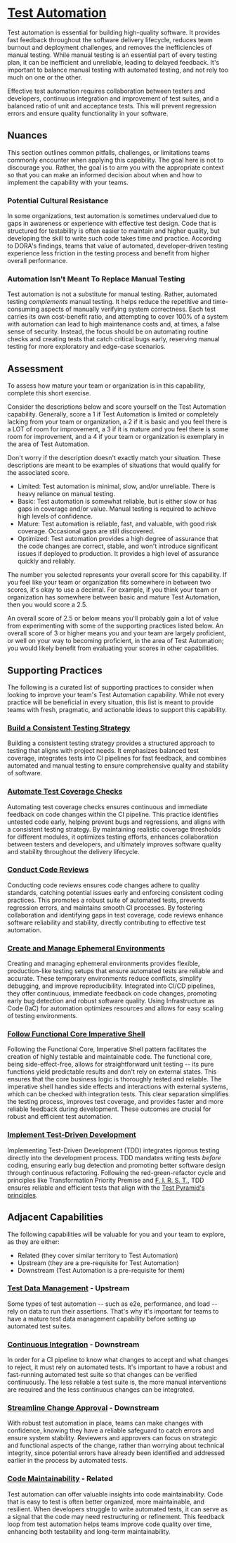 # [Test Automation](https://dora.dev/devops-capabilities/technical/test-automation/)

Test automation is essential for building high-quality software. It provides fast feedback throughout the software delivery lifecycle, reduces team burnout and deployment challenges, and removes the inefficiencies of manual testing. While manual testing is an essential part of every testing plan, it can be inefficient and unreliable, leading to delayed feedback. It's important to balance manual testing with automated testing, and not rely too much on one or the other. 

Effective test automation requires collaboration between testers and developers, continuous integration and improvement of test suites, and a balanced ratio of unit and acceptance tests. This will prevent regression errors and ensure quality functionality in your software. 

## Nuances

This section outlines common pitfalls, challenges, or limitations teams commonly encounter when applying this capability. The goal here is not to discourage you. Rather, the goal is to arm you with the appropriate context so that you can make an informed decision about when and how to implement the capability with your teams.

### Potential Cultural Resistance

In some organizations, test automation is sometimes undervalued due to gaps in awareness or experience with effective test design. Code that is structured for testability is often easier to maintain and higher quality, but developing the skill to write such code takes time and practice. According to DORA's findings, teams that value of automated, developer-driven testing experience less friction in the testing process and benefit from higher overall performance.

### Automation Isn't Meant To Replace Manual Testing

Test automation is not a substitute for manual testing. Rather, automated testing _complements_ manual testing. It helps reduce the repetitive and time-consuming aspects of manually verifying system correctness. Each test carries its own cost-benefit ratio, and attempting to cover 100% of a system with automation can lead to high maintenance costs and, at times, a false sense of security. Instead, the focus should be on automating routine checks and creating tests that catch critical bugs early, reserving manual testing for more exploratory and edge-case scenarios.

## Assessment

To assess how mature your team or organization is in this capability, complete this short exercise.

Consider the descriptions below and score yourself on the Test Automation capability. Generally, score a 1 if Test Automation is limited or completely lacking from your team or organization, a 2 if it is basic and you feel there is a LOT of room for improvement, a 3 if it is mature and you feel there is some room for improvement, and a 4 if your team or organization is exemplary in the area of Test Automation.

Don't worry if the description doesn't exactly match your situation. These descriptions are meant to be examples of situations that would qualify for the associated score.

* Limited: Test automation is minimal, slow, and/or unreliable. There is heavy reliance on manual testing.
* Basic: Test automation is somewhat reliable, but is either slow or has gaps in coverage and/or value. Manual testing is required to achieve high levels of confidence.
* Mature: Test automation is reliable, fast, and valuable, with good risk coverage. Occasional gaps are still discovered.
* Optimized: Test automation provides a high degree of assurance that the code changes are correct, stable, and won't introduce significant issues if deployed to production. It provides a high level of assurance quickly and reliably.

The number you selected represents your overall score for this capability. If you feel like your team or organization fits somewhere in between two scores, it's okay to use a decimal. For example, if you think your team or organization has somewhere between basic and mature Test Automation, then you would score a 2.5.

An overall score of 2.5 or below means you'll probably gain a lot of value from experimenting with some of the supporting practices listed below. An overall score of 3 or higher means you and your team are largely proficient, or well on your way to becoming proficient, in the area of Test Automation; you would likely benefit from evaluating your scores in other capabilities.

## Supporting Practices

The following is a curated list of supporting practices to consider when looking to improve your team's Test Automation capability. While not every practice will be beneficial in every situation, this list is meant to provide teams with fresh, pragmatic, and actionable ideas to support this capability.

### [Build a Consistent Testing Strategy](/practices/build-consistent-testing-strategy.md)

Building a consistent testing strategy provides a structured approach to testing that aligns with project needs.
It emphasizes balanced test coverage, integrates tests into CI pipelines for fast feedback, and combines automated and manual testing to ensure comprehensive quality and stability of software.

### [Automate Test Coverage Checks](/practices/automate-test-coverage-checks.md)

Automating test coverage checks ensures continuous and immediate feedback on code changes within the CI pipeline.
This practice identifies untested code early, helping prevent bugs and regressions, and aligns with a consistent testing strategy.
By maintaining realistic coverage thresholds for different modules, it optimizes testing efforts, enhances collaboration between testers and developers, and ultimately improves software quality and stability throughout the delivery lifecycle.

### [Conduct Code Reviews](/practices/conduct-code-reviews.md)

Conducting code reviews ensures code changes adhere to quality standards, catching potential issues early and enforcing consistent coding practices. This promotes a robust suite of automated tests, prevents regression errors, and maintains smooth CI processes. By fostering collaboration and identifying gaps in test coverage, code reviews enhance software reliability and stability, directly contributing to effective test automation.

### [Create and Manage Ephemeral Environments](/practices/create-and-manage-ephemeral-environments.md)

Creating and managing ephemeral environments provides flexible, production-like testing setups that ensure automated tests are reliable and accurate.
These temporary environments reduce conflicts, simplify debugging, and improve reproducibility.
Integrated into CI/CD pipelines, they offer continuous, immediate feedback on code changes, promoting early bug detection and robust software quality.
Using Infrastructure as Code (IaC) for automation optimizes resources and allows for easy scaling of testing environments.

### [Follow Functional Core Imperative Shell](/practices/follow-functional-core-imperative-shell.md)

Following the Functional Core, Imperative Shell pattern facilitates the creation of highly testable and maintainable code.
The functional core, being side-effect-free, allows for straightforward unit testing -- its pure functions yield predictable results and don't rely on external states.
This ensures that the core business logic is thoroughly tested and reliable.
The imperative shell handles side effects and interactions with external systems, which can be checked with integration tests.
This clear separation simplifies the testing process, improves test coverage, and provides faster and more reliable feedback during development. These outcomes are crucial for robust and efficient test automation.

### [Implement Test-Driven Development](/practices/implement-tdd.md)

Implementing Test-Driven Development (TDD) integrates rigorous testing directly into the development process.
TDD mandates writing tests _before_ coding, ensuring early bug detection and promoting better software design through continuous refactoring.
Following the red-green-refactor cycle and principles like Transformation Priority Premise and [F. I. R. S. T.](https://dzone.com/articles/first-principles-solid-rules-for-tests), TDD ensures reliable and efficient tests that align with the [Test Pyramid's principles](https://martinfowler.com/articles/practical-test-pyramid.html).

## Adjacent Capabilities

The following capabilities will be valuable for you and your team to explore, as they are either:

- Related (they cover similar territory to Test Automation)
- Upstream (they are a pre-requisite for Test Automation)
- Downstream (Test Automation is a pre-requisite for them)

### [Test Data Management](/capabilities/test-data-management.md) - Upstream

Some types of test automation -- such as e2e, performance, and load -- rely on data to run their assertions. That's why it's important for teams to have a mature test data management capability before setting up automated test suites.

### [Continuous Integration](/capabilities/continuous-integration.md) - Downstream

In order for a CI pipeline to know what changes to accept and what changes to reject, it must rely on automated tests. It's important to have a robust and fast-running automated test suite so that changes can be verified continuously. The less reliable a test suite is, the more manual interventions are required and the less continuous changes can be integrated.

### [Streamline Change Approval](/capabilities/streamline-change-approval.md) - Downstream

With robust test automation in place, teams can make changes with confidence, knowing they have a reliable safeguard to catch errors and ensure system stability. Reviewers and approvers can focus on strategic and functional aspects of the change, rather than worrying about technical integrity, since potential errors have already been identified and addressed earlier in the process by automated tests.

### [Code Maintainability](/capabilities/code-maintainability.md) - Related

Test automation can offer valuable insights into code maintainability. Code that is easy to test is often better organized, more maintainable, and resilient. When developers struggle to write automated tests, it can serve as a signal that the code may need restructuring or refinement. This feedback loop from test automation helps teams improve code quality over time, enhancing both testability and long-term maintainability.
